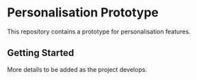 # Personalisation Prototype

This repository contains a prototype for personalisation features.

## Getting Started

More details to be added as the project develops. 